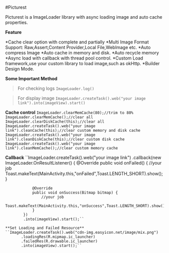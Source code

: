 #Picturest

Picturest is a ImageLoader library with async loading image and auto cache properties.


**Feature**
  
  *Cache clear option with complete and partially
  *Multi Image Format Support: Raw,Assert,Content Provider,Local File,WebImage etc.
  *Auto compress Image
  *Auto cache in memory and disk.
  *Auto recycle memory
  *Async load with callback with thread pool control.
  *Custom Load framework,use your custom library to load image,such as okHttp.
  *Builder Design Mode.


**Some Important Method**

  >For checking logs
  ``ImageLoader.log()``
  
  >For display image
  ``ImageLoader.createTask().web("your image link").into(imageView).start()``
  
  **Cache control**
   ``ImageLoader.clearMemCache(80);//trim to 80%
   ImageLoader.clearMemCache();//clear all
   ImageLoader.clearDiskCache(this);//clear all
   ImageLoader.createTask().web("your image link").cleanCache(this);//clear custom memory and disk cache
   ImageLoader.createTask().web("your image link").cleanDiskCache(this);//clear custom disk cache
   ImageLoader.createTask().web("your image link").cleanMemCache();//clear custom memory cache``
   
   **Callback**
   ``ImageLoader.createTask().web("your image link")
            .callback(new ImageLoader.OnResultListener() {
                @Override
                public void onFailed() {
                    //your job
                    Toast.makeText(MainActivity.this,"onFailed",Toast.LENGTH_SHORT).show();
                }

                @Override
                public void onSuccess(Bitmap bitmap) {
                    //your job
                    Toast.makeText(MainActivity.this,"onSuccess",Toast.LENGTH_SHORT).show();
                }
            })
            .into(imageView).start();``
            
    **Set Loading and Failed Resource**
    ``ImageLoader.createTask().web("cdn-img.easyicon.net/image/mix.png")
           .loadingRes(R.mipmap.ic_launcher)
           .failedRes(R.drawable.ic_launcher)
           .into(imageView).start();``

  

  
